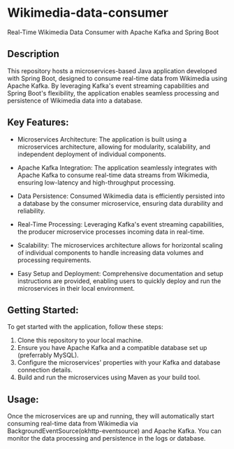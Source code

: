# Wikimedia-data-consumer
Real-Time Wikimedia Data Consumer with Apache Kafka and Spring Boot

## Description
This repository hosts a microservices-based Java application developed with Spring Boot, designed to consume real-time data from Wikimedia using Apache Kafka. By leveraging Kafka's event streaming capabilities and Spring Boot's flexibility, the application enables seamless processing and persistence of Wikimedia data into a database.

## Key Features:
* Microservices Architecture: The application is built using a microservices architecture, allowing for modularity, scalability, and independent deployment of individual components.

* Apache Kafka Integration: The application seamlessly integrates with Apache Kafka to consume real-time data streams from Wikimedia, ensuring low-latency and high-throughput processing.

* Data Persistence: Consumed Wikimedia data is efficiently persisted into a database by the consumer microservice, ensuring data durability and reliability.

* Real-Time Processing: Leveraging Kafka's event streaming capabilities, the producer microservice processes incoming data in real-time.

* Scalability: The microservices architecture allows for horizontal scaling of individual components to handle increasing data volumes and processing requirements.

* Easy Setup and Deployment: Comprehensive documentation and setup instructions are provided, enabling users to quickly deploy and run the microservices in their local environment.

## Getting Started:
To get started with the application, follow these steps:

1. Clone this repository to your local machine.
2. Ensure you have Apache Kafka and a compatible database set up (preferrably MySQL).
3. Configure the microservices' properties with your Kafka and database connection details.
4. Build and run the microservices using Maven as your build tool.

## Usage:
Once the microservices are up and running, they will automatically start consuming real-time data from Wikimedia via BackgroundEventSource(okhttp-eventsource) and Apache Kafka. You can monitor the data processing and persistence in the logs or database.
